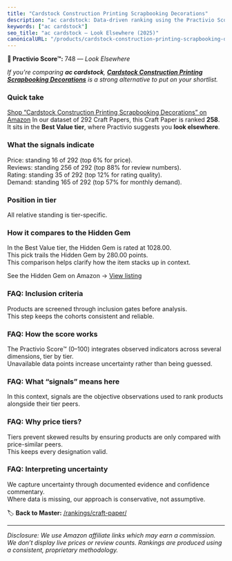 ```yaml
---
title: "Cardstock Construction Printing Scrapbooking Decorations"
description: "ac cardstock: Data-driven ranking using the Practivio Score™. Positioned by quality, value, demand, findability, momentum."
keywords: ["ac cardstock"]
seo_title: "ac cardstock — Look Elsewhere (2025)"
canonicalURL: "/products/cardstock-construction-printing-scrapbooking-decorations-B0F5VXW8XZ/"
---
```


**🚫 Practivio Score™:** 748 — _Look Elsewhere_


*If you're comparing **ac cardstock**, **[Cardstock Construction Printing Scrapbooking Decorations](https://www.amazon.com/dp/B0F5VXW8XZ?tag=practivio-20)** is a strong alternative to put on your shortlist.*
### Quick take
[Shop “Cardstock Construction Printing Scrapbooking Decorations” on Amazon](https://www.amazon.com/dp/B0F5VXW8XZ?tag=practivio-20)
In our dataset of 292 Craft Papers, this Craft Paper is ranked **258**.  
It sits in the **Best Value tier**, where Practivio suggests you **look elsewhere**.

### What the signals indicate
Price: standing 16 of 292 (top 6% for price).  
Reviews: standing 256 of 292 (top 88% for review numbers).  
Rating: standing 35 of 292 (top 12% for rating quality).  
Demand: standing 165 of 292 (top 57% for monthly demand).

### Position in tier
All relative standing is tier-specific.

### How it compares to the Hidden Gem
In the Best Value tier, the Hidden Gem is rated at 1028.00.  
This pick trails the Hidden Gem by 280.00 points.  
This comparison helps clarify how the item stacks up in context.  

See the Hidden Gem on Amazon → [View listing](https://www.amazon.com/dp/B00178QQJ8?tag=practivio-20)

### FAQ: Inclusion criteria
Products are screened through inclusion gates before analysis.  
This step keeps the cohorts consistent and reliable.

### FAQ: How the score works
The Practivio Score™ (0–100) integrates observed indicators across several dimensions, tier by tier.  
Unavailable data points increase uncertainty rather than being guessed.

### FAQ: What “signals” means here
In this context, signals are the objective observations used to rank products alongside their tier peers.

### FAQ: Why price tiers?
Tiers prevent skewed results by ensuring products are only compared with price-similar peers.  
This keeps every designation valid.

### FAQ: Interpreting uncertainty
We capture uncertainty through documented evidence and confidence commentary.  
Where data is missing, our approach is conservative, not assumptive.


🏷️ **Back to Master:** [/rankings/craft-paper/](/rankings/craft-paper/)

---
_Disclosure: We use Amazon affiliate links which may earn a commission. We don’t display live prices or review counts. Rankings are produced using a consistent, proprietary methodology._
